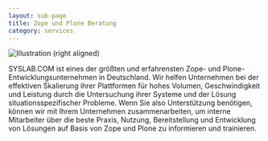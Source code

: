 ```yaml
---
layout: sub-page
title: Zope und Plone Beratung
category: services
---
```


![Illustration (right aligned)](/media/assessment-dp.svg)

SYSLAB.COM ist eines der größten und erfahrensten Zope- und Plone-Entwicklungsunternehmen in Deutschland. Wir helfen Unternehmen bei der effektiven Skalierung ihrer Plattformen für hohes Volumen, Geschwindigkeit und Leistung durch die Untersuchung ihrer Systeme und der Lösung situationsspezifischer Probleme. Wenn Sie also Unterstützung benötigen, können wir mit Ihrem Unternehmen zusammenarbeiten, um interne Mitarbeiter über die beste Praxis, Nutzung, Bereitstellung und Entwicklung von Lösungen auf Basis von Zope und Plone zu informieren und trainieren.